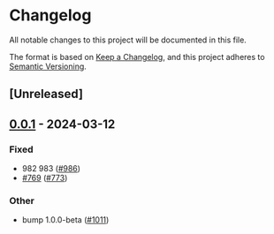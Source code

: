 # Changelog
All notable changes to this project will be documented in this file.

The format is based on [Keep a Changelog](https://keepachangelog.com/en/1.0.0/),
and this project adheres to [Semantic Versioning](https://semver.org/spec/v2.0.0.html).

## [Unreleased]

## [0.0.1](https://github.com/ErKeLost/farm/releases/tag/farmfe_plugin_define-v0.0.1) - 2024-03-12

### Fixed
- 982 983 ([#986](https://github.com/ErKeLost/farm/pull/986))
- [#769](https://github.com/ErKeLost/farm/pull/769) ([#773](https://github.com/ErKeLost/farm/pull/773))

### Other
- bump 1.0.0-beta ([#1011](https://github.com/ErKeLost/farm/pull/1011))
